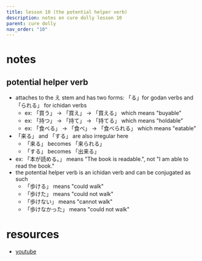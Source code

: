 ```yaml
---
title: lesson 10 (the potential helper verb)
description: notes on cure dolly lesson 10
parent: cure dolly
nav_order: "10"
---
```

# notes
## potential helper verb
- attaches to the え stem and has two forms: 「る」for godan verbs and 「られる」 for ichidan verbs
	- ex: 「買う」 -> 「買え」 -> 「買える」 which means "buyable"
	- ex: 「持つ」 -> 「持て」 -> 「持てる」 which means "holdable"
	- ex: 「食べる」 -> 「食べ」 -> 「食べられる」 which means "eatable"
- 「来る」 and 「する」 are also irregular here
	- 「来る」 becomes 「来られる」
	- 「する」 becomes 「出来る」
- ex: 「本が読める。」 means "The book is readable.", not "I am able to read the book."
- the potential helper verb is an ichidan verb and can be conjugated as such
	- 「歩ける」 means "could walk"
	- 「歩けた」 means "could not walk"
	- 「歩けない」 means "cannot walk"
	- 「歩けなかった」 means "could not walk"
# resources
- [youtube](https://www.youtube.com/watch?v=qcOhHmU0znI)